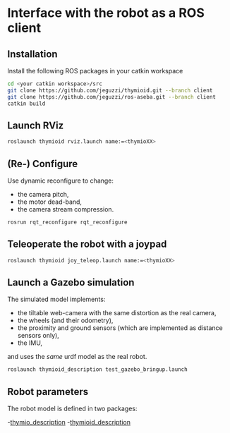 # Interface with the robot as a ROS client

## Installation

Install the following ROS packages in your catkin workspace

```bash
cd <your catkin workspace>/src
git clone https://github.com/jeguzzi/thymioid.git --branch client
git clone https://github.com/jeguzzi/ros-aseba.git --branch client
catkin build
```

## Launch RViz

```bash
roslaunch thymioid rviz.launch name:=<thymioXX>
```

## (Re-) Configure

Use dynamic reconfigure to change:
  - the camera pitch,
  - the motor dead-band,
  - the camera stream compression.

```bash
rosrun rqt_reconfigure rqt_reconfigure
```

## Teleoperate the robot with a joypad

```bash
roslaunch thymioid joy_teleop.launch name:=<thymioXX>
```

## Launch a Gazebo simulation

The simulated model implements:

- the tiltable web-camera with the same distortion as the real camera,
- the wheels (and their odometry),
- the proximity and ground sensors (which are implemented as distance sensors only),
- the IMU,

and uses the _same_ urdf model as the real robot.

```bash
roslaunch thymioid_description test_gazebo_bringup.launch
```

## Robot parameters

The robot model is defined in two packages:

  -[thymio_description](https://github.com/jeguzzi/ros-aseba/thymio_description)
  -[thymioid_description](https://github.com/jeguzzi/thymioid/thymioid_description)
